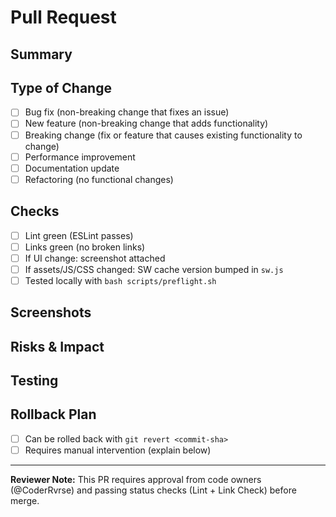 # Pull Request

## Summary
<!-- What changed & why -->

## Type of Change
- [ ] Bug fix (non-breaking change that fixes an issue)
- [ ] New feature (non-breaking change that adds functionality)
- [ ] Breaking change (fix or feature that causes existing functionality to change)
- [ ] Performance improvement
- [ ] Documentation update
- [ ] Refactoring (no functional changes)

## Checks
- [ ] Lint green (ESLint passes)
- [ ] Links green (no broken links)
- [ ] If UI change: screenshot attached
- [ ] If assets/JS/CSS changed: SW cache version bumped in `sw.js`
- [ ] Tested locally with `bash scripts/preflight.sh`

## Screenshots
<!-- If UI changes, attach before/after screenshots -->

## Risks & Impact
<!-- Describe any potential impacts or areas that might be affected -->

## Testing
<!-- How was this tested? -->

## Rollback Plan
<!-- If something goes wrong, how do we roll back? -->
- [ ] Can be rolled back with `git revert <commit-sha>`
- [ ] Requires manual intervention (explain below)

---
**Reviewer Note:** This PR requires approval from code owners (@CoderRvrse) and passing status checks (Lint + Link Check) before merge.